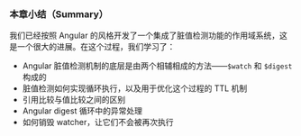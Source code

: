 ### 本章小结（Summary）

我们已经按照 Angular 的风格开发了一个集成了脏值检测功能的作用域系统，这是一个很大的进展。在这个过程，我们学习了：

* Angular 脏值检测机制的底层是由两个相辅相成的方法——`$watch` 和 `$digest` 构成的
* 脏值检测如何实现循环执行，以及用于优化这个过程的 TTL 机制
* 引用比较与值比较之间的区别
* Angular digest 循环中的异常处理
* 如何销毁 watcher，让它们不会被再次执行



